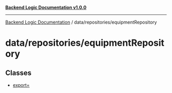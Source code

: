 [**Backend Logic Documentation v1.0.0**](../../../README.md)

***

[Backend Logic Documentation](../../../README.md) / data/repositories/equipmentRepository

# data/repositories/equipmentRepository

## Classes

- [export=](classes/export=.md)
